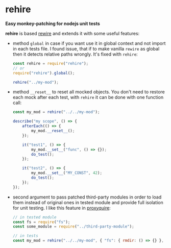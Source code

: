 rehire
======

**Easy monkey-patching for nodejs unit tests**

**rehire** is based [rewire](https://github.com/jhnns/rewire) and extends it with some useful features:

- method `global` in case if you want use it in global context and not import in each tests file. I found issue, that if to make vanilla `rewire` as global then it detects relative paths wrongly. It's fixed with `rehire`:

     ```javascript
     const rehire = require("rehire");
     // or
     require("rehire").global();

     rehire("../my-mod");
     ```

- method `__reset__` to reset all mocked objects. You don't need to restore each mock after each test, with `rehire` it can be done with one function call:

    ```javascript
    const my_mod = rehire("../../my-mod");

    describe("my scope", () => {
        afterEach(() => {
            my_mod.__reset__();
        });

        it("test1", () => {
            my_mod.__set__("func", () => {});
            do_test();
        });

        it("test2", () => {
            my_mod.__set__("MY_CONST", 42);
            do_test();
        });
    });
    ```

- second argument to pass patched third-party modules in order to load them instead of original ones in tested module and provide full isolation for unit testing. I like this feature in [proxyquire](https://github.com/thlorenz/proxyquire):

    ```javascript
    // in tested module
    const fs = require("fs");
    const some_module = require("../third-party-module");

    // in tests
    const my_mod = rehire("../../my-mod", { "fs": { rmdir: () => {} }, "../third-party-module": {} });
    ```
